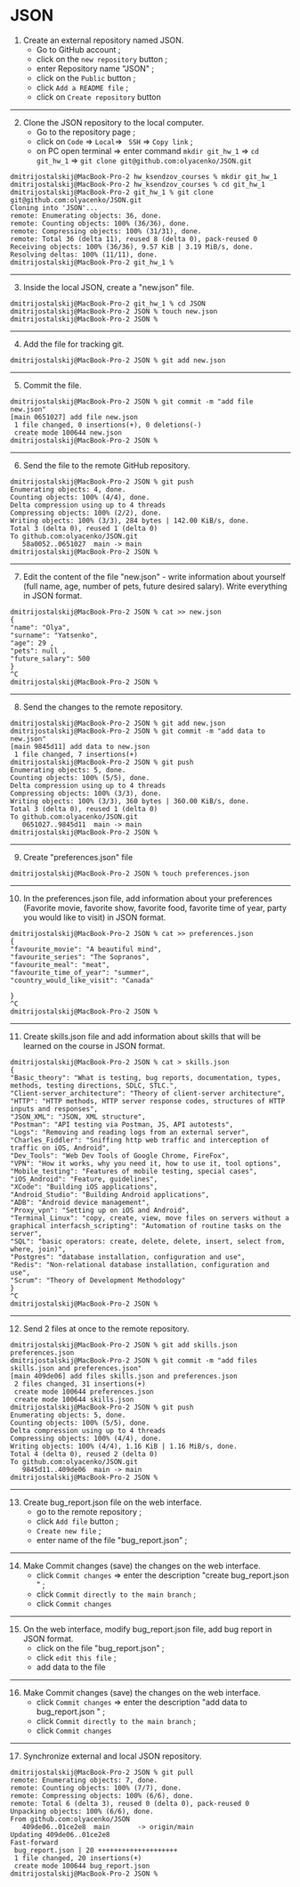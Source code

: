 # JSON
 1. Create an external repository named JSON.
    - Go to GitHub account ;
    - click on the `new repository` button ;
    - enter Repository name "JSON" ;
    - click on the `Public` button ;
    - click `Add a README file` ;
    - click on `Create repository` button
 
 ----
2. Clone the JSON repository to the local computer.
   - Go to the repository page ;
   - click on `Code` => `Local`=> ` SSH` => `Copy link` ;
   - on PC open terminal  => enter command `mkdir git_hw_1` => `cd git_hw_1` =>  `git clone git@github.com:olyacenko/JSON.git`
```
dmitrijostalskij@MacBook-Pro-2 hw_ksendzov_courses % mkdir git_hw_1
dmitrijostalskij@MacBook-Pro-2 hw_ksendzov_courses % cd git_hw_1
dmitrijostalskij@MacBook-Pro-2 git_hw_1 % git clone git@github.com:olyacenko/JSON.git
Cloning into 'JSON'...
remote: Enumerating objects: 36, done.
remote: Counting objects: 100% (36/36), done.
remote: Compressing objects: 100% (31/31), done.
remote: Total 36 (delta 11), reused 8 (delta 0), pack-reused 0
Receiving objects: 100% (36/36), 9.57 KiB | 3.19 MiB/s, done.
Resolving deltas: 100% (11/11), done.
dmitrijostalskij@MacBook-Pro-2 git_hw_1 % 
```
 ----
3. Inside the local JSON, create a "new.json" file.
```
dmitrijostalskij@MacBook-Pro-2 git_hw_1 % cd JSON 
dmitrijostalskij@MacBook-Pro-2 JSON % touch new.json  
dmitrijostalskij@MacBook-Pro-2 JSON % 
```
----
4. Add the file for tracking git.
```
dmitrijostalskij@MacBook-Pro-2 JSON % git add new.json 
```
----
5. Commit the file.
```
dmitrijostalskij@MacBook-Pro-2 JSON % git commit -m "add file new.json"
[main 0651027] add file new.json
 1 file changed, 0 insertions(+), 0 deletions(-)
 create mode 100644 new.json
dmitrijostalskij@MacBook-Pro-2 JSON % 
```
----
6. Send the file to the remote GitHub repository.
```
dmitrijostalskij@MacBook-Pro-2 JSON % git push
Enumerating objects: 4, done.
Counting objects: 100% (4/4), done.
Delta compression using up to 4 threads
Compressing objects: 100% (2/2), done.
Writing objects: 100% (3/3), 284 bytes | 142.00 KiB/s, done.
Total 3 (delta 0), reused 1 (delta 0)
To github.com:olyacenko/JSON.git
   58a0052..0651027  main -> main
dmitrijostalskij@MacBook-Pro-2 JSON % 
```
----
7. Edit the content of the file "new.json" - write information about yourself (full name, age, number of pets, future desired salary). Write everything in JSON format.
```
dmitrijostalskij@MacBook-Pro-2 JSON % cat >> new.json
{
"name": "Olya",
"surname": "Yatsenko",
"age": 29 ,
"pets": null ,
"future_salary": 500
}
^C
dmitrijostalskij@MacBook-Pro-2 JSON %
```
----
8. Send the changes to the remote repository.
```
dmitrijostalskij@MacBook-Pro-2 JSON % git add new.json
dmitrijostalskij@MacBook-Pro-2 JSON % git commit -m "add data to new.json"
[main 9845d11] add data to new.json
 1 file changed, 7 insertions(+)
dmitrijostalskij@MacBook-Pro-2 JSON % git push
Enumerating objects: 5, done.
Counting objects: 100% (5/5), done.
Delta compression using up to 4 threads
Compressing objects: 100% (3/3), done.
Writing objects: 100% (3/3), 360 bytes | 360.00 KiB/s, done.
Total 3 (delta 0), reused 1 (delta 0)
To github.com:olyacenko/JSON.git
   0651027..9845d11  main -> main
dmitrijostalskij@MacBook-Pro-2 JSON % 
```
----
9. Create "preferences.json" file
```
dmitrijostalskij@MacBook-Pro-2 JSON % touch preferences.json 
```
----
10. In the preferences.json file, add information about your preferences (Favorite movie, favorite show, favorite food, favorite time of year, party you would like to visit) in JSON format.
```
dmitrijostalskij@MacBook-Pro-2 JSON % cat >> preferences.json
{
"favourite_movie": "A beautiful mind",
"favourite_series": "The Sopranos",
"favourite_meal": "meat",
"favourite_time_of_year": "summer",
"country_would_like_visit": "Canada"

}
^C
dmitrijostalskij@MacBook-Pro-2 JSON % 
```
----
11. Create skills.json file and add information about skills that will be learned on the course in JSON format.
```
dmitrijostalskij@MacBook-Pro-2 JSON % cat > skills.json
{
"Basic_theory": "What is testing, bug reports, documentation, types, methods, testing directions, SDLC, STLC.",
"Client-server_architecture": "Theory of client-server architecture",
"HTTP": "HTTP methods, HTTP server response codes, structures of HTTP inputs and responses",
"JSON_XML": "JSON, XML structure",
"Postman": "API testing via Postman, JS, API autotests",
"Logs": "Removing and reading logs from an external server",
"Charles_Fiddler": "Sniffing http web traffic and interception of traffic on iOS, Android",
"Dev_Tools": "Web Dev Tools of Google Chrome, FireFox",
"VPN": "How it works, why you need it, how to use it, tool options",
"Mobile_testing": "Features of mobile testing, special cases",
"iOS_Android": "Feature, guidelines",
"XCode": "Building iOS applications",
"Android_Studio": "Building Android applications",
"ADB": "Android device management",
"Proxy_vpn": "Setting up on iOS and Android",
"Terminal_Linux": "copy, create, view, move files on servers without a graphical interfacsh_scripting": "Automation of routine tasks on the server",
"SQL": "basic operators: create, delete, delete, insert, select from, where, join)",
"Postgres": "database installation, configuration and use",
"Redis": "Non-relational database installation, configuration and use",
"Scrum": "Theory of Development Methodology"
}
^C
dmitrijostalskij@MacBook-Pro-2 JSON % 
```
----
12. Send 2 files at once to the remote repository.
```
dmitrijostalskij@MacBook-Pro-2 JSON % git add skills.json preferences.json
dmitrijostalskij@MacBook-Pro-2 JSON % git commit -m "add files skills.json and preferences.json"
[main 409de06] add files skills.json and preferences.json
 2 files changed, 31 insertions(+)
 create mode 100644 preferences.json
 create mode 100644 skills.json
dmitrijostalskij@MacBook-Pro-2 JSON % git push
Enumerating objects: 5, done.
Counting objects: 100% (5/5), done.
Delta compression using up to 4 threads
Compressing objects: 100% (4/4), done.
Writing objects: 100% (4/4), 1.16 KiB | 1.16 MiB/s, done.
Total 4 (delta 0), reused 2 (delta 0)
To github.com:olyacenko/JSON.git
   9845d11..409de06  main -> main
dmitrijostalskij@MacBook-Pro-2 JSON % 
```
----
13. Create bug_report.json file on the web interface.
    - go to the remote repository ;
    - click `Add file` button ;
    - `Create new file` ;
    - enter name of the file "bug_report.json" ; 
-----
14. Make Commit changes (save) the changes on the web interface.
    - click `Commit changes` => enter the description "create bug_report.json " ;
    - click `Commit directly to the main branch` ;
    - click `Commit changes` 
----
15. On the web interface, modify bug_report.json file, add bug report in JSON format.
    - click on the file "bug_report.json" ;
    - click `edit this file` ;
    - add data to the file
----
16. Make Commit changes (save) the changes on the web interface.
    - click `Commit changes` => enter the description "add data to bug_report.json " ;
    - click `Commit directly to the main branch` ;
    - click `Commit changes`
----
17. Synchronize external and local JSON repository.
```
dmitrijostalskij@MacBook-Pro-2 JSON % git pull
remote: Enumerating objects: 7, done.
remote: Counting objects: 100% (7/7), done.
remote: Compressing objects: 100% (6/6), done.
remote: Total 6 (delta 3), reused 0 (delta 0), pack-reused 0
Unpacking objects: 100% (6/6), done.
From github.com:olyacenko/JSON
   409de06..01ce2e8  main       -> origin/main
Updating 409de06..01ce2e8
Fast-forward
 bug_report.json | 20 ++++++++++++++++++++
 1 file changed, 20 insertions(+)
 create mode 100644 bug_report.json
dmitrijostalskij@MacBook-Pro-2 JSON % 
```










   
